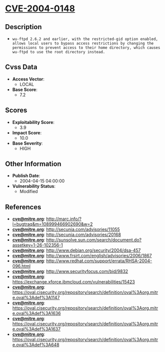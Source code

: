 
# [CVE-2004-0148](http://marc.info/?l=bugtraq&m=108999466902690&w=2)

## Description

- `wu-ftpd 2.6.2 and earlier, with the restricted-gid option enabled, allows local users to bypass access restrictions by changing the permissions to prevent access to their home directory, which causes wu-ftpd to use the root directory instead.`

## Cvss Data

- **Access Vector**:
  - LOCAL
- **Base Score**:
  - 7.2

## Scores

- **Exploitability Score**:
  - 3.9
- **Impact Score**:
  - 10.0
- **Base Severity**:
  - HIGH

## Other Information

- **Publish Date**:
  - 2004-04-15 04:00:00
- **Vulnerability Status**:
  - Modified

## References

- **cve@mitre.org**: http://marc.info/?l=bugtraq&m=108999466902690&w=2
- **cve@mitre.org**: http://secunia.com/advisories/11055
- **cve@mitre.org**: http://secunia.com/advisories/20168
- **cve@mitre.org**: http://sunsolve.sun.com/search/document.do?assetkey=1-26-102356-1
- **cve@mitre.org**: http://www.debian.org/security/2004/dsa-457
- **cve@mitre.org**: http://www.frsirt.com/english/advisories/2006/1867
- **cve@mitre.org**: http://www.redhat.com/support/errata/RHSA-2004-096.html
- **cve@mitre.org**: http://www.securityfocus.com/bid/9832
- **cve@mitre.org**: https://exchange.xforce.ibmcloud.com/vulnerabilities/15423
- **cve@mitre.org**: https://oval.cisecurity.org/repository/search/definition/oval%3Aorg.mitre.oval%3Adef%3A1147
- **cve@mitre.org**: https://oval.cisecurity.org/repository/search/definition/oval%3Aorg.mitre.oval%3Adef%3A1636
- **cve@mitre.org**: https://oval.cisecurity.org/repository/search/definition/oval%3Aorg.mitre.oval%3Adef%3A1637
- **cve@mitre.org**: https://oval.cisecurity.org/repository/search/definition/oval%3Aorg.mitre.oval%3Adef%3A648
